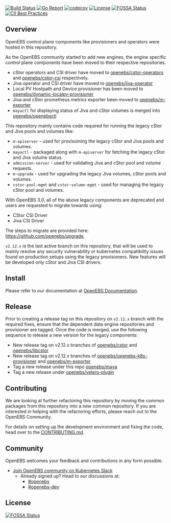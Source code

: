 [![Build Status](https://app.travis-ci.com/openebs/maya.svg?branch=v2.12.x)](https://app.travis-ci.com/openebs/maya)
[![Go Report](https://goreportcard.com/badge/github.com/aamir-tiwari-sumo/maya)](https://goreportcard.com/report/github.com/aamir-tiwari-sumo/maya)
[![codecov](https://codecov.io/gh/openebs/maya/branch/v2.12.x/graph/badge.svg?token=nDwloue1T5)](https://codecov.io/gh/openebs/maya)
[![License](https://img.shields.io/badge/License-Apache%202.0-blue.svg)](https://github.com/aamir-tiwari-sumo/maya/blob/HEAD/LICENSE)
[![FOSSA Status](https://app.fossa.com/api/projects/git%2Bgithub.com%2Fopenebs%2Fmaya.svg?type=shield)](https://app.fossa.com/projects/git%2Bgithub.com%2Fopenebs%2Fmaya?ref=badge_shield)
[![CII Best Practices](https://bestpractices.coreinfrastructure.org/projects/1753/badge)](https://bestpractices.coreinfrastructure.org/projects/1753)

## Overview

OpenEBS control plane components like provisioners and operators were hosted in this repository. 

As the OpenEBS community started to add new engines, the engine specific control plane components have been moved to their respective repositories.
- cStor operators and CSI driver have moved to [openebs/cstor-operators](https://github.com/openebs/cstor-operators) and [openebs/cstor-csi](https://github.com/openebs/cstor-csi) respectively.
- Jiva operator and CSI driver have moved to [openebs/jiva-operator](https://github.com/openebs/jiva-operator)
- Local PV Hostpath and Device provisioner has been moved to [openebs/dynamic-localpv-provisioner](https://github.com/openebs/dynamic-localpv-provisioner)
- Jiva and cStor prometheus metrics exporter been moved to [openebs/m-exporter](https://github.com/openebs/m-exporter)
- `mayactl` for displaying status of Jiva and cStor volumes is merged into [openebs/openebsctl](https://github.com/openebs/openebsctl)

This repository mainly contains code required for running the legacy cStor and Jiva pools and volumes like: 
- `m-apiserver` - used for provisoining the legacy cStor and Jiva pools and volumes.
- `mayactl` - packaged along with `m-apiserver` for fetching the legacy cStor and Jiva volume status. 
- `admission-server` - used for validating Jiva and cStor pool and volume requests. 
- `m-upgrade` - used for upgrading the legacy Jiva volumes, cStor pools and volumes.
- `cstor-pool-mgmt` and `cstor-volume-mgmt` - used for managing the legacy cStor pool and volumes. 

With OpenEBS 3.0, all of the above legacy components are deprecated and users are requested to migrate towards using:
- CStor CSI Driver
- Jiva CSI Driver

The steps to migrate are provided here: https://github.com/openebs/upgrade.

`v2.12.x` is the last active branch on this repository, that will be used to mainly resolve any security vulnerability or kubernetes compatibility issues found on production setups using the legacy provisioners. New features will be developed only cStor and Jiva CSI drivers.

## Install

Please refer to our documentation at [OpenEBS Documentation](http://openebs.io/).

## Release

Prior to creating a release tag on this repository on `v2.12.x` branch with the required fixes, ensure that the dependent data engine repositories and provisioner are tagged. Once the code is merged, use the following sequence to release a new version for the legacy components:
- New release tag on v2.12.x branches of [openebs/cstor](https://github.com/openebs/cstor) and [openebs/libcstor](https://github.com/openebs/libcstor)
- New release tag on v2.12.x branches of [openebs/openebs-k8s-provisioner](https://github.com/openebs/openebs-k8s-provisioner) and [openebs/m-exporter](https://github.com/openebs/m-exporter)
- Tag a new release under this repo [openebs/maya](https://github.com/aamir-tiwari-sumo/maya)
- Tag a new release under [openebs/velero-plugin](https://github.com/openebs/velero-plugin)

## Contributing

We are looking at further refactoring this repository by moving the common packages from this repository into a new common repository. If you are interested in helping with the refactoring efforts, please reach out to the OpenEBS Community. 

For details on setting up the development environment and fixing the code, head over to the [CONTRIBUTING.md](./CONTRIBUTING.md).

## Community

OpenEBS welcomes your feedback and contributions in any form possible.

- [Join OpenEBS community on Kubernetes Slack](https://kubernetes.slack.com)
  - Already signed up? Head to our discussions at:
    -  [#openebs](https://kubernetes.slack.com/messages/openebs/)
    -  [#openebs-dev](https://kubernetes.slack.com/messages/openebs-dev/)

## License
[![FOSSA Status](https://app.fossa.com/api/projects/git%2Bgithub.com%2Fopenebs%2Fmaya.svg?type=large)](https://app.fossa.com/projects/git%2Bgithub.com%2Fopenebs%2Fmaya?ref=badge_large)
